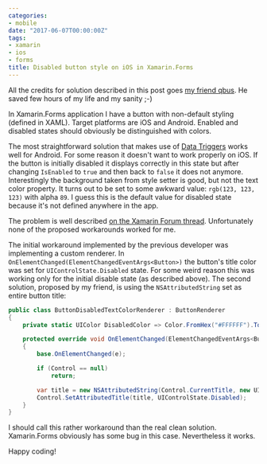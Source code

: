 ```yaml
---
categories:
- mobile
date: "2017-06-07T00:00:00Z"
tags:
- xamarin
- ios
- forms
title: Disabled button style on iOS in Xamarin.Forms
---
```


All the credits for solution described in this post goes [my friend qbus](https://www.facebook.com/qbus00). He saved few hours of my life and my sanity ;-)

In Xamarin.Forms application I have a button with non-default styling (defined in XAML). Target platforms are iOS and Android. Enabled and disabled states should obviously be distinguished with colors.

The most straightforward solution that makes use of [Data Triggers](https://developer.xamarin.com/guides/xamarin-forms/application-fundamentals/triggers/) works well for Android. For some reason it doesn't want to work properly on iOS. If the button is initially disabled it displays correctly in this state but after changing `IsEnabled` to `true` and then back to `false` it does not anymore. Interestingly the background taken from style setter is good, but not the text color property.<!--more--> It turns out to be set to some awkward value: `rgb(123, 123, 123)` with alpha `89`. I guess this is the default value for disabled state because it's not defined anywhere in the app.

The problem is well described [on the Xamarin Forum thread](https://forums.xamarin.com/discussion/40830/disabled-button-color). Unfortunately none of the proposed workarounds worked for me.

The initial workaround implemented by the previous developer was implementing a custom renderer. In `OnElementChanged(ElementChangedEventArgs<Button>)` the button's title color was set for `UIControlState.Disabled` state. For some weird reason this was working only for the initial disable state (as described above). The second solution, proposed by my friend, is using the `NSAttributedString` set as entire button title:

```csharp
public class ButtonDisabledTextColorRenderer : ButtonRenderer
{
    private static UIColor DisabledColor => Color.FromHex("#FFFFFF").ToUIColor();

    protected override void OnElementChanged(ElementChangedEventArgs<Button> e)
    {
        base.OnElementChanged(e);

        if (Control == null)
            return;

        var title = new NSAttributedString(Control.CurrentTitle, new UIStringAttributes {ForegroundColor = DisabledColor});
        Control.SetAttributedTitle(title, UIControlState.Disabled);
    }
}
```

I should call this rather workaround than the real clean solution. Xamarin.Forms obviously has some bug in this case. Nevertheless it works.

Happy coding!
